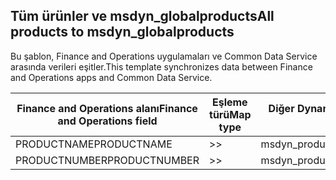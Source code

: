 ## <a name="all-products-to-msdyn_globalproducts"></a><span data-ttu-id="8718e-101">Tüm ürünler ve msdyn_globalproducts</span><span class="sxs-lookup"><span data-stu-id="8718e-101">All products to msdyn_globalproducts</span></span>

<span data-ttu-id="8718e-102">Bu şablon, Finance and Operations uygulamaları ve Common Data Service arasında verileri eşitler.</span><span class="sxs-lookup"><span data-stu-id="8718e-102">This template synchronizes data between Finance and Operations apps and Common Data Service.</span></span>

<span data-ttu-id="8718e-103">Finance and Operations alanı</span><span class="sxs-lookup"><span data-stu-id="8718e-103">Finance and Operations field</span></span> | <span data-ttu-id="8718e-104">Eşleme türü</span><span class="sxs-lookup"><span data-stu-id="8718e-104">Map type</span></span> | <span data-ttu-id="8718e-105">Diğer Dynamics 365 alanı</span><span class="sxs-lookup"><span data-stu-id="8718e-105">Other Dynamics 365 field</span></span> | <span data-ttu-id="8718e-106">Varsayılan değer</span><span class="sxs-lookup"><span data-stu-id="8718e-106">Default value</span></span>
---|---|---|---
<span data-ttu-id="8718e-107">PRODUCTNAME</span><span class="sxs-lookup"><span data-stu-id="8718e-107">PRODUCTNAME</span></span> | >> | <span data-ttu-id="8718e-108">msdyn_productname</span><span class="sxs-lookup"><span data-stu-id="8718e-108">msdyn_productname</span></span> | 
<span data-ttu-id="8718e-109">PRODUCTNUMBER</span><span class="sxs-lookup"><span data-stu-id="8718e-109">PRODUCTNUMBER</span></span> | >> | <span data-ttu-id="8718e-110">msdyn_productnumber</span><span class="sxs-lookup"><span data-stu-id="8718e-110">msdyn_productnumber</span></span> | 
